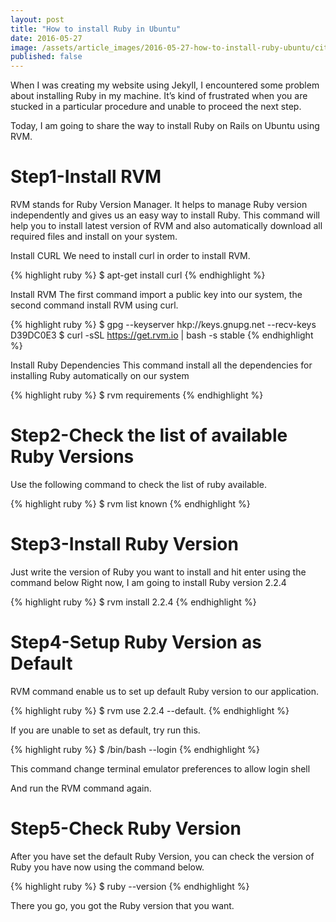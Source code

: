 ```yaml
---
layout: post
title: "How to install Ruby in Ubuntu"
date: 2016-05-27
image: /assets/article_images/2016-05-27-how-to-install-ruby-ubuntu/city.jpg
published: false
---
```

When I was creating my website using Jekyll, I encountered some problem about installing Ruby in my machine. It’s kind of frustrated when you are stucked in a particular procedure and unable to proceed the next step.

Today, I am going to share the way to install Ruby on Rails on Ubuntu using RVM.

# Step1-Install RVM

RVM stands for Ruby Version Manager. It helps to manage Ruby version independently and gives us an easy way to install Ruby. This command will help you to install latest version of RVM and also automatically download all required files and install on your system.

Install CURL
We need to install curl in order to install RVM.

{% highlight ruby %}
$ apt-get install curl
{% endhighlight %}

Install RVM
The first command import a public key into our system, the second command install RVM using curl.

{% highlight ruby %}
$ gpg --keyserver hkp://keys.gnupg.net --recv-keys D39DC0E3
$ curl -sSL https://get.rvm.io | bash -s stable
{% endhighlight %}

Install Ruby Dependencies
This command install all the dependencies for installing Ruby automatically on our system

{% highlight ruby %}
$ rvm requirements
{% endhighlight %}

# Step2-Check the list of available Ruby Versions

Use the following command to check the list of ruby available.

{% highlight ruby %}
$ rvm list known
{% endhighlight %}

# Step3-Install Ruby Version

Just write the version of Ruby you want to install and hit enter using the command below
Right now, I am going to install Ruby version 2.2.4

{% highlight ruby %}
$ rvm install 2.2.4
{% endhighlight %}

# Step4-Setup Ruby Version as Default

RVM command enable us to set up default Ruby version to our application.

{% highlight ruby %}
$ rvm use 2.2.4 --default.
{% endhighlight %}

If you are unable to set as default, try run this.

{% highlight ruby %}
$ /bin/bash --login
{% endhighlight %}

This command change terminal emulator preferences to allow login shell

And run the RVM command again.

# Step5-Check Ruby Version

After you have set the default Ruby Version, you can check the version of Ruby you have now using the command below.

{% highlight ruby %}
$ ruby --version
{% endhighlight %}

There you go, you got the Ruby version that you want.
